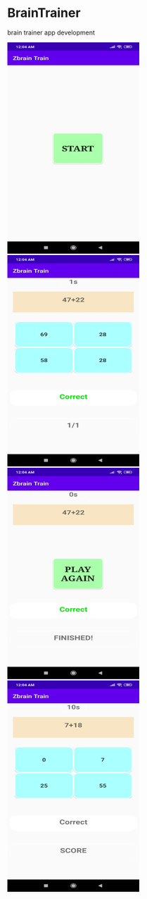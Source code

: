 # BrainTrainer
brain trainer app development

<img src="ss/ss1braintrain.jpg" alt="Audio Player" width="300" height="480"/>

<img src="ss/ss2braintrain.jpg" alt="Audio Player" width="300" height="480"/>

<img src="ss/ss3braintrain.jpg" alt="Audio Player" width="300" height="480"/>

<img src="ss/ss4braintrain.jpg" alt="Audio Player" width="300" height="480"/>
